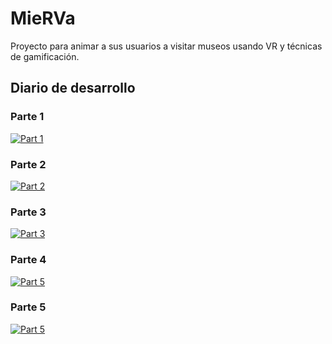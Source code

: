 # MieRVa

Proyecto para animar a sus usuarios a visitar museos usando VR y técnicas de gamificación.

## Diario de desarrollo

### Parte 1

[![Part 1](https://img.youtube.com/vi/m7rvcdZuUMI/0.jpg)](https://www.youtube.com/watch?v=m7rvcdZuUMI)

### Parte 2

[![Part 2](https://img.youtube.com/vi/kfEnxP5dHU4/0.jpg)](https://www.youtube.com/watch?v=kfEnxP5dHU4)


### Parte 3

[![Part 3](https://img.youtube.com/vi/MLn0r248dUs/0.jpg)](https://www.youtube.com/watch?v=MLn0r248dUs)

### Parte 4

[![Part 5](https://img.youtube.com/vi/w83YTZuz6tQ/0.jpg)](https://www.youtube.com/watch?v=w83YTZuz6tQ)

### Parte 5

[![Part 5](https://img.youtube.com/vi/WDkoSrzh24o/0.jpg)](https://www.youtube.com/watch?v=WDkoSrzh24o)
